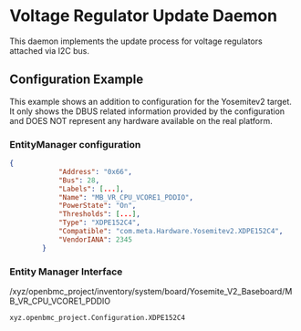 # Voltage Regulator Update Daemon

This daemon implements the update process for voltage regulators attached via I2C bus.

## Configuration Example
This example shows an addition to configuration for the Yosemitev2 target.
It only shows the DBUS related information provided by the configuration and
DOES NOT represent any hardware available on the real platform.

### EntityManager configuration
```json
{
            "Address": "0x66",
            "Bus": 28,
            "Labels": [...],
            "Name": "MB_VR_CPU_VCORE1_PDDIO",
            "PowerState": "On",
            "Thresholds": [...],
            "Type": "XDPE152C4",
			"Compatible": "com.meta.Hardware.Yosemitev2.XDPE152C4",
			"VendorIANA": 2345
        }
```

### Entity Manager Interface
/xyz/openbmc_project/inventory/system/board/Yosemite_V2_Baseboard/MB_VR_CPU_VCORE1_PDDIO
```
xyz.openbmc_project.Configuration.XDPE152C4
```


